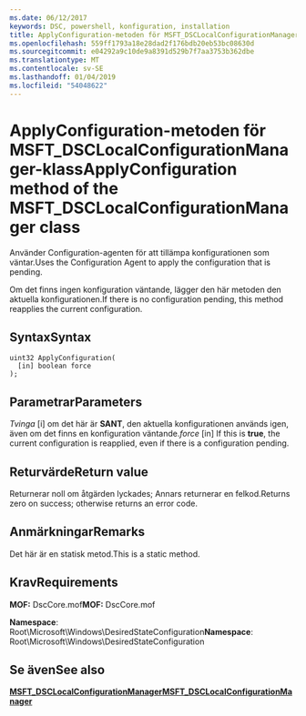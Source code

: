 ```yaml
---
ms.date: 06/12/2017
keywords: DSC, powershell, konfiguration, installation
title: ApplyConfiguration-metoden för MSFT_DSCLocalConfigurationManager-klass
ms.openlocfilehash: 559ff1793a18e28dad2f176bdb20eb53bc08630d
ms.sourcegitcommit: e04292a9c10de9a8391d529b7f7aa3753b362dbe
ms.translationtype: MT
ms.contentlocale: sv-SE
ms.lasthandoff: 01/04/2019
ms.locfileid: "54048622"
---
```

# <a name="applyconfiguration-method-of-the-msftdsclocalconfigurationmanager-class"></a><span data-ttu-id="ea01a-103">ApplyConfiguration-metoden för MSFT_DSCLocalConfigurationManager-klass</span><span class="sxs-lookup"><span data-stu-id="ea01a-103">ApplyConfiguration method of the MSFT_DSCLocalConfigurationManager class</span></span>

<span data-ttu-id="ea01a-104">Använder Configuration-agenten för att tillämpa konfigurationen som väntar.</span><span class="sxs-lookup"><span data-stu-id="ea01a-104">Uses the Configuration Agent to apply the configuration that is pending.</span></span>

<span data-ttu-id="ea01a-105">Om det finns ingen konfiguration väntande, lägger den här metoden den aktuella konfigurationen.</span><span class="sxs-lookup"><span data-stu-id="ea01a-105">If there is no configuration pending, this method reapplies the current configuration.</span></span>

## <a name="syntax"></a><span data-ttu-id="ea01a-106">Syntax</span><span class="sxs-lookup"><span data-stu-id="ea01a-106">Syntax</span></span>

```mof
uint32 ApplyConfiguration(
  [in] boolean force
);
```

## <a name="parameters"></a><span data-ttu-id="ea01a-107">Parametrar</span><span class="sxs-lookup"><span data-stu-id="ea01a-107">Parameters</span></span>

<span data-ttu-id="ea01a-108">*Tvinga* \[i\] om det här är **SANT**, den aktuella konfigurationen används igen, även om det finns en konfiguration väntande.</span><span class="sxs-lookup"><span data-stu-id="ea01a-108">*force* \[in\] If this is **true**, the current configuration is reapplied, even if there is a configuration pending.</span></span>

## <a name="return-value"></a><span data-ttu-id="ea01a-109">Returvärde</span><span class="sxs-lookup"><span data-stu-id="ea01a-109">Return value</span></span>

<span data-ttu-id="ea01a-110">Returnerar noll om åtgärden lyckades; Annars returnerar en felkod.</span><span class="sxs-lookup"><span data-stu-id="ea01a-110">Returns zero on success; otherwise returns an error code.</span></span>

## <a name="remarks"></a><span data-ttu-id="ea01a-111">Anmärkningar</span><span class="sxs-lookup"><span data-stu-id="ea01a-111">Remarks</span></span>

<span data-ttu-id="ea01a-112">Det här är en statisk metod.</span><span class="sxs-lookup"><span data-stu-id="ea01a-112">This is a static method.</span></span>

## <a name="requirements"></a><span data-ttu-id="ea01a-113">Krav</span><span class="sxs-lookup"><span data-stu-id="ea01a-113">Requirements</span></span>

<span data-ttu-id="ea01a-114">**MOF:** DscCore.mof</span><span class="sxs-lookup"><span data-stu-id="ea01a-114">**MOF:** DscCore.mof</span></span>

<span data-ttu-id="ea01a-115">**Namespace**: Root\Microsoft\Windows\DesiredStateConfiguration</span><span class="sxs-lookup"><span data-stu-id="ea01a-115">**Namespace**: Root\Microsoft\Windows\DesiredStateConfiguration</span></span>

## <a name="see-also"></a><span data-ttu-id="ea01a-116">Se även</span><span class="sxs-lookup"><span data-stu-id="ea01a-116">See also</span></span>

[<span data-ttu-id="ea01a-117">**MSFT_DSCLocalConfigurationManager**</span><span class="sxs-lookup"><span data-stu-id="ea01a-117">**MSFT_DSCLocalConfigurationManager**</span></span>](msft-dsclocalconfigurationmanager.md)